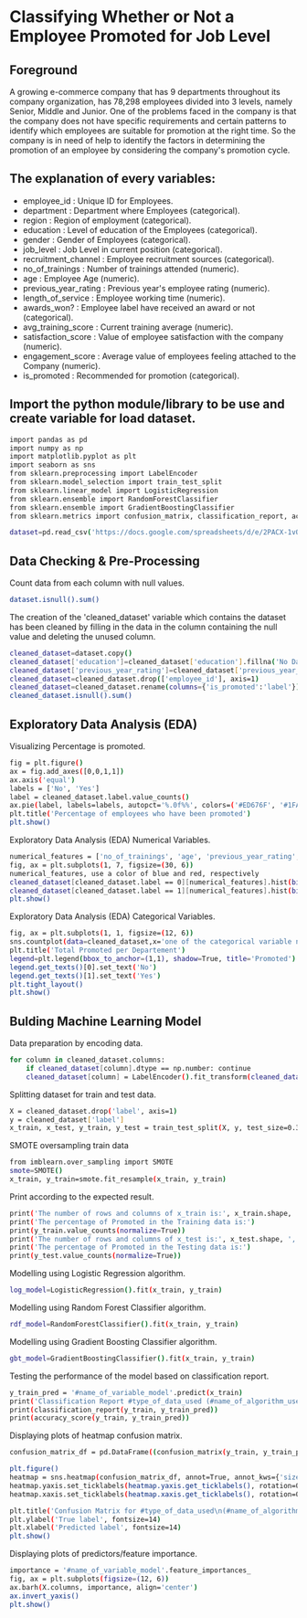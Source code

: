 # Classifying Whether or Not a Employee Promoted for Job Level

## Foreground

A growing e-commerce company that has 9 departments throughout its company organization, has 78,298 employees divided into 3 levels, namely Senior, Middle and Junior. One of the problems faced in the company is that the company does not have specific requirements and certain patterns to identify which employees are suitable for promotion at the right time. So the company is in need of help to identify the factors in determining the promotion of an employee by considering the company's promotion cycle.

## The explanation of every variables:

- employee_id : Unique ID for Employees.
- department : Department where Employees (categorical).
- region : Region of employment (categorical).
- education : Level of education of the Employees (categorical).
- gender : Gender of Employees (categorical).
- job_level : Job Level in current position (categorical).
- recruitment_channel : Employee recruitment sources (categorical).
- no_of_trainings : Number of trainings attended (numeric).
- age : Employee Age (numeric).
- previous_year_rating : Previous year's employee rating (numeric).
- length_of_service : Employee working time (numeric).
- awards_won? : Employee label have received an award or not (categorical).
- avg_training_score : Current training average (numeric).
- satisfaction_score : Value of employee satisfaction with the company (numeric).
- engagement_score : Average value of employees feeling attached to the Company (numeric).
- is_promoted : Recommended for promotion (categorical).

## Import the python module/library to be use and create variable for load dataset.

```sh
import pandas as pd
import numpy as np
import matplotlib.pyplot as plt
import seaborn as sns
from sklearn.preprocessing import LabelEncoder
from sklearn.model_selection import train_test_split
from sklearn.linear_model import LogisticRegression
from sklearn.ensemble import RandomForestClassifier
from sklearn.ensemble import GradientBoostingClassifier
from sklearn.metrics import confusion_matrix, classification_report, accuracy_score

dataset=pd.read_csv('https://docs.google.com/spreadsheets/d/e/2PACX-1vQlM2tat2DbRFUyldK-ZBFE2BIUdEaQpnXShc6uRvzlOes2Sevze-KEPpFd3-I4aB-lp6G5eVrHzUXK/pub?gid=466965807&single=true&output=csv')
```


## Data Checking & Pre-Processing

Count data from each column with null values.
```sh
dataset.isnull().sum()
```

The creation of the 'cleaned_dataset' variable which contains the dataset has been cleaned by filling in the data in the column containing the null value and deleting the unused column.
```sh
cleaned_dataset=dataset.copy()
cleaned_dataset['education']=cleaned_dataset['education'].fillna('No Data')
cleaned_dataset['previous_year_rating']=cleaned_dataset['previous_year_rating'].fillna(cleaned_dataset['previous_year_rating'].median())
cleaned_dataset=cleaned_dataset.drop(['employee_id'], axis=1)
cleaned_dataset=cleaned_dataset.rename(columns={'is_promoted':'label'})
cleaned_dataset.isnull().sum()
```

## Exploratory Data Analysis (EDA)
Visualizing Percentage is promoted.
```sh
fig = plt.figure()
ax = fig.add_axes([0,0,1,1])
ax.axis('equal')
labels = ['No', 'Yes']
label = cleaned_dataset.label.value_counts()
ax.pie(label, labels=labels, autopct='%.0f%%', colors=('#ED676F', '#1FAFD2'))
plt.title('Percentage of employees who have been promoted')
plt.show()
```

Exploratory Data Analysis (EDA) Numerical Variables.
```sh
numerical_features = ['no_of_trainings', 'age', 'previous_year_rating', 'length_of_service', 'avg_training_score', 'satisfaction_score', 'engagement_score']
fig, ax = plt.subplots(1, 7, figsize=(30, 6))
numerical_features, use a color of blue and red, respectively
cleaned_dataset[cleaned_dataset.label == 0][numerical_features].hist(bins=20, color='#ED676F', alpha=0.5, ax=ax)
cleaned_dataset[cleaned_dataset.label == 1][numerical_features].hist(bins=20, color='#1FAFD2', alpha=0.5, ax=ax)
plt.show()
```

Exploratory Data Analysis (EDA) Categorical Variables.
```sh
fig, ax = plt.subplots(1, 1, figsize=(12, 6))
sns.countplot(data=cleaned_dataset,x='one of the categorical variable names',hue='label',palette=('#ED676F', '#1FAFD2'))
plt.title('Total Promoted per Departement')
legend=plt.legend(bbox_to_anchor=(1,1), shadow=True, title='Promoted')
legend.get_texts()[0].set_text('No')
legend.get_texts()[1].set_text('Yes')
plt.tight_layout()
plt.show()
```

## Bulding Machine Learning Model
Data preparation by encoding data.
```sh
for column in cleaned_dataset.columns:
    if cleaned_dataset[column].dtype == np.number: continue
    cleaned_dataset[column] = LabelEncoder().fit_transform(cleaned_dataset[column])
```
Splitting dataset for train and test data.
```sh
X = cleaned_dataset.drop('label', axis=1)
y = cleaned_dataset['label']
x_train, x_test, y_train, y_test = train_test_split(X, y, test_size=0.3, random_state=42)
```

SMOTE oversampling train data
```sh
from imblearn.over_sampling import SMOTE
smote=SMOTE()
x_train, y_train=smote.fit_resample(x_train, y_train)
```
Print according to the expected result.
```sh
print('The number of rows and columns of x_train is:', x_train.shape, ', while the Number of rows and columns of y_train is:', y_train.shape)
print('The percentage of Promoted in the Training data is:')
print(y_train.value_counts(normalize=True))
print('The number of rows and columns of x_test is:', x_test.shape, ', while the Number of rows and columns of y_test is:', y_test.shape)
print('The percentage of Promoted in the Testing data is:')
print(y_test.value_counts(normalize=True))
```

Modelling using Logistic Regression algorithm.
```sh
log_model=LogisticRegression().fit(x_train, y_train)
```

Modelling using Random Forest Classifier algorithm.
```sh
rdf_model=RandomForestClassifier().fit(x_train, y_train)
```

Modelling using Gradient Boosting Classifier algorithm.
```sh
gbt_model=GradientBoostingClassifier().fit(x_train, y_train)
```

Testing the performance of the model based on classification report.

```sh
y_train_pred = '#name_of_variable_model'.predict(x_train)
print('Classification Report #type_of_data_used (#name_of_algorithm_used):')
print(classification_report(y_train, y_train_pred))
print(accuracy_score(y_train, y_train_pred))
```

Displaying plots of heatmap confusion matrix.

```sh
confusion_matrix_df = pd.DataFrame((confusion_matrix(y_train, y_train_pred)), ('No promoted', 'Promoted'), ('No promoted', 'Promoted'))

plt.figure()
heatmap = sns.heatmap(confusion_matrix_df, annot=True, annot_kws={'size': 14}, fmt='d', cmap='YlGnBu')
heatmap.yaxis.set_ticklabels(heatmap.yaxis.get_ticklabels(), rotation=0, ha='right', fontsize=14)
heatmap.xaxis.set_ticklabels(heatmap.xaxis.get_ticklabels(), rotation=0, ha='right', fontsize=14)

plt.title('Confusion Matrix for #type_of_data_used\n(#name_of_algorithm_used)', fontsize=18, color='darkblue')
plt.ylabel('True label', fontsize=14)
plt.xlabel('Predicted label', fontsize=14)
plt.show()
```

Displaying plots of predictors/feature importance.
```sh
importance = '#name_of_variable_model'.feature_importances_
fig, ax = plt.subplots(figsize=(12, 6))
ax.barh(X.columns, importance, align='center')
ax.invert_yaxis()  
plt.show()
```



